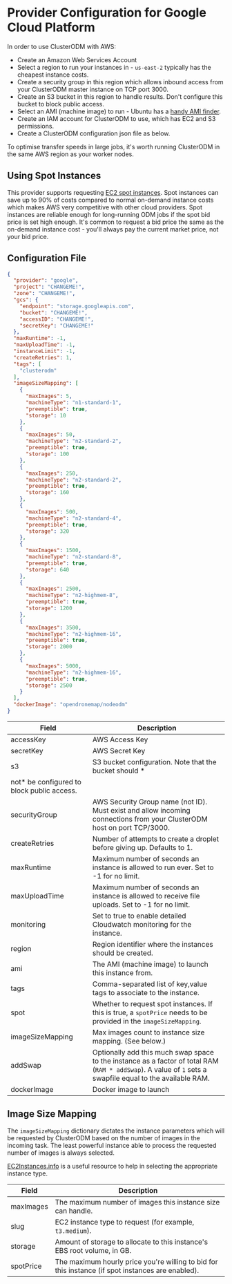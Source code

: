 # Provider Configuration for Google Cloud Platform

In order to use ClusterODM with AWS:

* Create an Amazon Web Services Account
* Select a region to run your instances in - `us-east-2` typically has the cheapest instance costs.
* Create a security group in this region which allows inbound access from your ClusterODM master instance on TCP port
    3000.
* Create an S3 bucket in this region to handle results. Don't configure this bucket to block public access.
* Select an AMI (machine image) to run - Ubuntu has a [handy AMI finder](https://cloud-images.ubuntu.com/locator/ec2/).
* Create an IAM account for ClusterODM to use, which has EC2 and S3 permissions.
* Create a ClusterODM configuration json file as below.

To optimise transfer speeds in large jobs, it's worth running ClusterODM in the same AWS region as your worker nodes.

## Using Spot Instances

This provider supports requesting [EC2 spot instances](https://aws.amazon.com/ec2/spot/). Spot instances can save up to
90% of costs compared to normal on-demand instance costs which makes AWS very competitive with other cloud providers.
Spot instances are reliable enough for long-running ODM jobs if the spot bid price is set high enough. It's common to
request a bid price the same as the on-demand instance cost - you'll always pay the current market price, not your bid
price.

## Configuration File

```json
{
  "provider": "google",
  "project": "CHANGEME!",
  "zone": "CHANGEME!",
  "gcs": {
    "endpoint": "storage.googleapis.com",
    "bucket": "CHANGEME!",
    "accessID": "CHANGEME!",
    "secretKey": "CHANGEME!"
  },
  "maxRuntime": -1,
  "maxUploadTime": -1,
  "instanceLimit": -1,
  "createRetries": 1,
  "tags": [
    "clusterodm"
  ],
  "imageSizeMapping": [
    {
      "maxImages": 5,
      "machineType": "n1-standard-1",
      "preemptible": true,
      "storage": 10
    },
    {
      "maxImages": 50,
      "machineType": "n2-standard-2",
      "preemptible": true,
      "storage": 100
    },
    {
      "maxImages": 250,
      "machineType": "n2-standard-2",
      "preemptible": true,
      "storage": 160
    },
    {
      "maxImages": 500,
      "machineType": "n2-standard-4",
      "preemptible": true,
      "storage": 320
    },
    {
      "maxImages": 1500,
      "machineType": "n2-standard-8",
      "preemptible": true,
      "storage": 640
    },
    {
      "maxImages": 2500,
      "machineType": "n2-highmem-8",
      "preemptible": true,
      "storage": 1200
    },
    {
      "maxImages": 3500,
      "machineType": "n2-highmem-16",
      "preemptible": true,
      "storage": 2000
    },
    {
      "maxImages": 5000,
      "machineType": "n2-highmem-16",
      "preemptible": true,
      "storage": 2500
    }
  ],
  "dockerImage": "opendronemap/nodeodm"
}
```

| Field            | Description                                                                                                                                                |
|------------------|------------------------------------------------------------------------------------------------------------------------------------------------------------|
| accessKey        | AWS Access Key                                                                                                                                             |
| secretKey        | AWS Secret Key                                                                                                                                             |
| s3               | S3 bucket configuration. Note that the bucket should *
not* be configured to block public access.                                                           |
| securityGroup    | AWS Security Group name (not ID). Must exist and allow incoming connections from your ClusterODM host on port TCP/3000.                                    |
| createRetries    | Number of attempts to create a droplet before giving up. Defaults to 1.
| maxRuntime       | Maximum number of seconds an instance is allowed to run ever. Set to -1 for no limit.                                                                      |
| maxUploadTime    | Maximum number of seconds an instance is allowed to receive file uploads. Set to -1 for no limit.                                                          |
| monitoring       | Set to true to enable detailed Cloudwatch monitoring for the instance.                                                                                     |
| region           | Region identifier where the instances should be created.                                                                                                   |
| ami              | The AMI (machine image) to launch this instance from.                                                                                                      |
| tags             | Comma-separated list of key,value tags to associate to the instance.                                                                                      |
| spot             | Whether to request spot instances. If this is true, a `spotPrice` needs to be provided in the `imageSizeMapping`.                                          |
| imageSizeMapping | Max images count to instance size mapping. (See below.)                                                                                                    |
| addSwap          | Optionally add this much swap space to the instance as a factor of total RAM (`RAM * addSwap`). A value of `1` sets a swapfile equal to the available RAM. |
| dockerImage      | Docker image to launch                                                                                                                                     |

## Image Size Mapping

The `imageSizeMapping` dictionary dictates the instance parameters which will be requested by ClusterODM based on the
number of images in the incoming task. The least powerful instance able to process the requested number of images is
always selected.

[EC2Instances.info](https://www.ec2instances.info) is a useful resource to help in selecting the appropriate instance
type.

| Field     | Description                                                                                       |
|-----------|---------------------------------------------------------------------------------------------------|
| maxImages | The maximum number of images this instance size can handle.                                       |
| slug      | EC2 instance type to request (for example, `t3.medium`).                                          |
| storage   | Amount of storage to allocate to this instance's EBS root volume, in GB.                          |
| spotPrice | The maximum hourly price you're willing to bid for this instance (if spot instances are enabled). |
